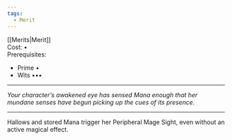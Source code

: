 ```yaml
---
tags:
  - Merit
---
```


[[Merits|Merit]]\
Cost: •\
Prerequisites:
- Prime •
- Wits •••

---

_Your character’s awakened eye has sensed Mana enough that her mundane senses have begun picking up the cues of its presence._

---

Hallows and stored Mana trigger her Peripheral Mage Sight, even without an active magical effect.